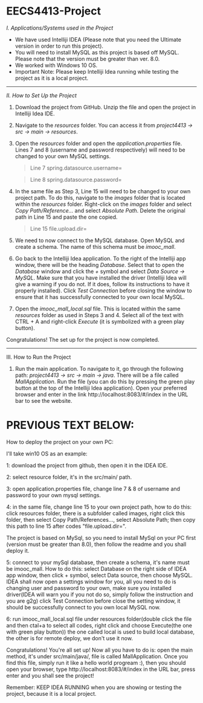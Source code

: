 # EECS4413-Project

_I. Applications/Systems used in the Project_

- We have used Intelliji IDEA (Please note that you need the Ultimate version in order to run this project).
- You will need to install MySQL as this project is based off MySQL. Please note that the version must be greater than ver. 8.0. 
- We worked with Windows 10 OS. 
- Important Note: Please keep Intelliji Idea running while testing the project as it is a local project.

---

_II. How to Set Up the Project_

1. Download the project from GitHub. Unzip the file and open the project in Intelliji Idea IDE.
2. Navigate to the _resources_ folder. You can access it from _project4413 -> src -> main -> resources_.
3. Open the _resources_ folder and open the _application.properties_ file. Lines 7 and 8 (username and password respectively) will need to be changed to your own MySQL settings.

      > Line 7 spring.datasource.username=
      
      > Line 8 spring.datasource.password=
      
4. In the same file as Step 3, Line 15 will need to be changed to your own project path. To do this, navigate to the _images_ folder that is located within the _resources_ folder. Right-click on the _images_ folder and select _Copy Path/Reference..._ and select _Absolute Path_. Delete the original path in Line 15 and paste the one copied. 

      > Line 15 file.upload.dir=

5. We need to now connect to the MySQL database. Open MySQL and create a schema. The name of this schema must be _imooc_mall_. 
6. Go back to the Intelliji Idea application. To the right of the Intelliji app window, there will be the heading _Database_. Select that to open the _Database_ window and click the _+_ symbol and select _Data Source -> MySQL_. Make sure that you have installed the driver (Intelliji Idea will give a warning if you do not. If it does, follow its instructions to have it properly installed). Click _Test Connection_ before closing the window to ensure that it has successfully connected to your own local MySQL.
7. Open the _imooc_mall_local.sql_ file. This is located within the same _resources_ folder as used in Steps 3 and 4. Select all of the text with CTRL + A and right-click _Execute_ (it is symbolized with a green play button). 

Congratulations! The set up for the project is now completed.

---

III. How to Run the Project
1. Run the main application. To navigate to it, go through the following path: _project4413 -> src -> main -> java_. There will be a file called _MallApplication_. Run the file (you can do this by pressing the green play button at the top of the Intelliji Idea application). Open your preferred browser and enter in the link http://localhost:8083/#/index in the URL bar to see the website.



# PREVIOUS TEXT BELOW: 

How to deploy the project on your own PC:

I'll take win10 OS as an example:

1: download the project from github, then open it in the IDEA IDE.

2: select resource folder, it's in the src/main/ path.

3: open application.properties file, change line 7 & 8 of username and password to your own mysql settings.

4: in the same file, change line 15 to your own project path, how to do this: click resources folder, there is a subfolder called images, right click this folder, then select Copy Path/References..., select Absolute Path; then copy this path to line 15 after codes "file.upload.dir=". 


The project is based on MySql, so you need to install MySql on your PC first (version must be greater than 8.0), then follow the readme and you shall deploy it.

5: connect to your mySql database, then create a schema, it's name must be imooc_mall. How to do this:
      select Database on the right side of IDEA app window, then click + symbol, select Data source, then choose MySQL.
      IDEA shall now open a settings window for you, all you need to do is changing user and password to your own, 
      make sure you installed driver(IDEA will warn you if you not do so, simply follow the instruction and you are g2g)
      click Test Connection before close the setting window, it should be successfully connect to you own local MySQL now.
  
6: run imooc_mall_local.sql file under resources folder(double click the file and then ctal+a to select all codes, right click and choose Execute(the one with green play button))
the one called local is used to build local database, the other is for remote deploy, we don't use it now.

Congratulations! You're all set up! Now all you have to do is: 
open the main method, it's under src/main/java/, file is called MallApplication. Once you find this file, simply run it like a hello world progream :), then you should open your browser, type http://localhost:8083/#/index in the URL bar, press enter and you shall see the project!

Remember: KEEP IDEA RUNNING when you are showing or testing the project, because it is a local project.
